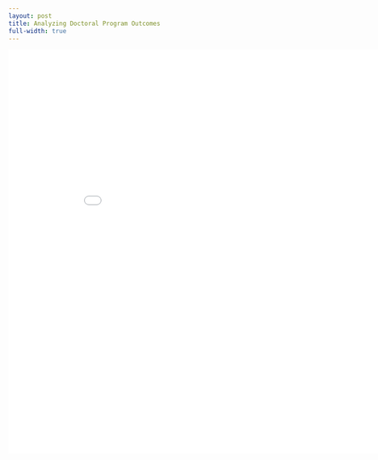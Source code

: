 ```yaml
---
layout: post
title: Analyzing Doctoral Program Outcomes
full-width: true
---
```


<iframe width=900 height=800 frameborder=0 scrolling="no" src="//plotly.com/dashboard/joekrinke15:8/embed"></iframe>
